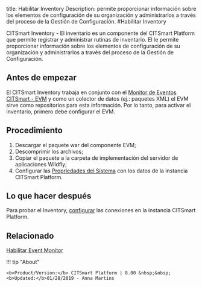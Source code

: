 
title: Habilitar Inventory
Description: permite proporcionar información sobre los elementos de configuración de su organización y administrarlos a través del proceso de la Gestión de Configuración.
#Habilitar Inventory

CITSmart Inventory - El inventario es un componente del CITSmart Platform que permite registrar y administrar rutinas de inventario. El le permite proporcionar información sobre los elementos de configuración de su organización y administrarlos a través del proceso de la Gestión de Configuración.  

Antes de empezar
-------------

El CITSmart Inventory trabaja en conjunto con el [Monitor de Eventos CITSmart - EVM][1] y como un colector de datos (ej.: paquetes XML) el EVM sirve como repositorios para esta información. Por lo tanto, para activar el inventario, primero debe configurar el EVM.  


Procedimiento
-------------

1. Descargar el paquete war del componente EVM;  
2. Descomprimir los archivos;  
3. Copiar el paquete a la carpeta de implementación del servidor de aplicaciones Wildfly;  
4. Configurar las [Propriedades del Sistema][2] con los datos de la instancia CITSmart Platform.

Lo que hacer después 
-------

Para probar el Inventory, [configurar][3] las conexiones en la instancia CITSmart Platform.

Relacionado
----------

[Habilitar Event Monitor][4]

[1]:/es-es/citsmart-esp-8/initial-settings/add-ons/event-monitor.html
[2]:/es-es/citsmart-esp-8/get-started/installation-and-upgrade/perform-installation.html#configuracion-del-system-properties
[3]:/es-es/citsmart-esp-8/processes/event/configuration/set-inventory-connection.html
[4]:/es-es/citsmart-esp-8/get-started/installation-and-upgrade/perform-installation.html

!!! tip "About"

    <b>Product/Version:</b> CITSmart Platform | 8.00 &nbsp;&nbsp;
    <b>Updated:</b>01/28/2019 - Anna Martins  
	
